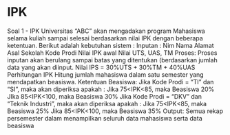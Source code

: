 # IPK
Soal 1 - IPK
Universitas “ABC” akan mengadakan program Mahasiswa selama kuliah sampai selesai berdasarkan nilai IPK
dengan beberapa ketentuan.
Berikut adalah kebutuhan sistem : Inputan :
Nim
Nama
Alamat
Asal Sekolah
Kode Prodi
Nilai IPK awal
Nilai UTS, UAS, TM
Proses:
Proses inputan akan berulang sampai batas yang ditentukan (berdasarkan jumlah data yang akan
diinput.
Nilai IPS = 30%UTS + 30%TM + 40%UAS
Perhitungan IPK
Hitung jumlah mahasiswa dalam satu semester yang mendapatkan beasiswa.
Ketentuan Beasiswa:
Jika Kode Prodi = “TI” dan “SI”, maka akan diperiksa apakah :
Jika 75<IPK<85, maka Beasiswa 20%
JIka 85<IPK<100, maka Beasiswa 30%
Jika Kode Prodi = “DKV” dan “Teknik Industri”, maka akan diperiksa apakah :
Jika 75<IPK<85, maka Beasiswa 25%
Jika 85<IPK<100, maka Beasiswa 35%
Output: Semua rekap persemester dalam menampilkan seluruh data mahasiswa serta data beasiswa
